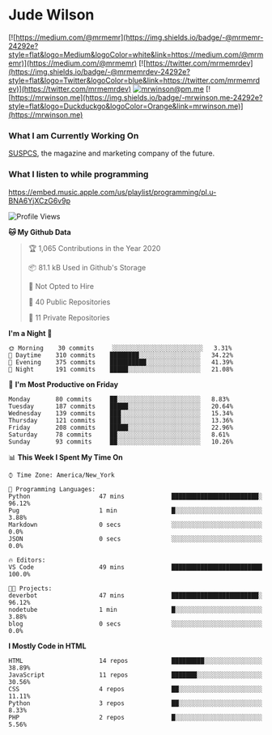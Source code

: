 # Jude Wilson
[![https://medium.com/@mrmemr](https://img.shields.io/badge/-@mrmemr-24292e?style=flat&logo=Medium&logoColor=white&link=https://medium.com/@mrmemr)](https://medium.com/@mrmemr)
[![https://twitter.com/mrmemrdev](https://img.shields.io/badge/-@mrmemrdev-24292e?style=flat&logo=Twitter&logoColor=blue&link=https://twitter.com/mrmemrdev)](https://twitter.com/mrmemrdev)
[![mrwinson@pm.me](https://img.shields.io/badge/-mrwinson@pm.me-24292e?style=flat&logo=ProtonMail&logoColor=Grey&link=mailto:mrwinson@pm.me)](mailto:mrwinson@pm.me)
[![https://mrwinson.me](https://img.shields.io/badge/-mrwinson.me-24292e?style=flat&logo=Duckduckgo&logoColor=Orange&link=mrwinson.me)](https://mrwinson.me) 

### What I am Currently Working On
[SUSPCS](https://suspcs.xyz), the magazine and marketing company of the future.

### What I listen to while programming
https://embed.music.apple.com/us/playlist/programming/pl.u-BNA6YjXCzG6v9p

<!--START_SECTION:waka-->
![Profile Views](http://img.shields.io/badge/Profile%20Views-7-blue)

**🐱 My Github Data** 

> 🏆 1,065 Contributions in the Year 2020
 > 
> 📦 81.1 kB Used in Github's Storage 
 > 
> 🚫 Not Opted to Hire
 > 
> 📜 40 Public Repositories
 > 
> 🔑 11 Private Repositories 

**I'm a Night 🦉** 

```text
🌞 Morning    30 commits     ░░░░░░░░░░░░░░░░░░░░░░░░░   3.31% 
🌆 Daytime    310 commits    ████████░░░░░░░░░░░░░░░░░   34.22% 
🌃 Evening    375 commits    ██████████░░░░░░░░░░░░░░░   41.39% 
🌙 Night      191 commits    █████░░░░░░░░░░░░░░░░░░░░   21.08%

```
📅 **I'm Most Productive on Friday** 

```text
Monday       80 commits     ██░░░░░░░░░░░░░░░░░░░░░░░   8.83% 
Tuesday      187 commits    █████░░░░░░░░░░░░░░░░░░░░   20.64% 
Wednesday    139 commits    ███░░░░░░░░░░░░░░░░░░░░░░   15.34% 
Thursday     121 commits    ███░░░░░░░░░░░░░░░░░░░░░░   13.36% 
Friday       208 commits    █████░░░░░░░░░░░░░░░░░░░░   22.96% 
Saturday     78 commits     ██░░░░░░░░░░░░░░░░░░░░░░░   8.61% 
Sunday       93 commits     ██░░░░░░░░░░░░░░░░░░░░░░░   10.26%

```


📊 **This Week I Spent My Time On** 

```text
⌚︎ Time Zone: America/New_York

💬 Programming Languages: 
Python                   47 mins             ████████████████████████░   96.12% 
Pug                      1 min               █░░░░░░░░░░░░░░░░░░░░░░░░   3.88% 
Markdown                 0 secs              ░░░░░░░░░░░░░░░░░░░░░░░░░   0.0% 
JSON                     0 secs              ░░░░░░░░░░░░░░░░░░░░░░░░░   0.0%

🔥 Editors: 
VS Code                  49 mins             █████████████████████████   100.0%

🐱‍💻 Projects: 
deverbot                 47 mins             ████████████████████████░   96.12% 
nodetube                 1 min               █░░░░░░░░░░░░░░░░░░░░░░░░   3.88% 
blog                     0 secs              ░░░░░░░░░░░░░░░░░░░░░░░░░   0.0%

```

**I Mostly Code in HTML** 

```text
HTML                     14 repos            █████████░░░░░░░░░░░░░░░░   38.89% 
JavaScript               11 repos            ███████░░░░░░░░░░░░░░░░░░   30.56% 
CSS                      4 repos             ██░░░░░░░░░░░░░░░░░░░░░░░   11.11% 
Python                   3 repos             ██░░░░░░░░░░░░░░░░░░░░░░░   8.33% 
PHP                      2 repos             █░░░░░░░░░░░░░░░░░░░░░░░░   5.56%

```



<!--END_SECTION:waka-->
